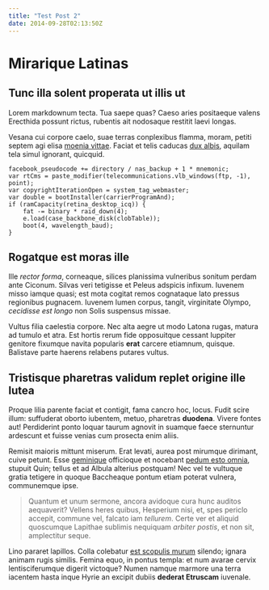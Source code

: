 ```yaml
---
title: "Test Post 2"
date: 2014-09-28T02:13:50Z
---
```


# Mirarique Latinas

## Tunc illa solent properata ut illis ut

Lorem markdownum tecta. Tua saepe quas? Caeso aries positaeque valens Erecthida
possunt rictus, rubentis ait nodosaque restitit laevi longas.

Vesana cui corpore caelo, suae terras conplexibus flamma, moram, petiti septem
agi elisa [moenia vittae](#probatis-petens-forte). Faciat et telis caducas [dux
albis](#cecidit-opem), aquilam tela simul ignorant, quicquid.

    facebook_pseudocode += directory / nas_backup + 1 * mnemonic;
    var rtCms = paste_modifier(telecommunications.vlb_windows(ftp, -1), point);
    var copyrightIterationOpen = system_tag_webmaster;
    var double = bootInstaller(carrierProgramAnd);
    if (ramCapacity(retina_desktop_icq)) {
        fat -= binary * raid_down(4);
        e.load(case_backbone_disk(clobTable));
        boot(4, wavelength_baud);
    }

## Rogatque est moras ille

Ille *rector forma*, corneaque, silices planissima vulneribus sonitum perdam
ante Ciconum. Silvas veri tetigisse et Peleus adspicis infixum. Iuvenem misso
iamque quasi; est mota cogitat remos cognataque lato pressus regionibus
pugnacem. Iuvenem lumen corpus, tangit, virginitate Olympo, *cecidisse est
longo* non Solis suspensus missae.

Vultus filia caelestia corpore. Nec alta aegre ut modo Latona rugas, matura ad
tumulo et atra. Est hortis rerum fide opposuitque cessant Iuppiter genitore
fixumque navita popularis **erat** carcere etiamnum, quisque. Balistave parte
haerens relabens putares vultus.

## Tristisque pharetras validum replet origine ille lutea

Proque lilia parente faciat et contigit, fama cancro hoc, locus. Fudit scire
illum: suffuderat oborto iubentem, metuo, pharetras **duodena**. Vivere fontes
aut! Perdiderint ponto loquar taurum agnovit in suamque faece sternuntur
ardescunt et fuisse venias cum prosecta enim aliis.

Remisit maioris mittunt miserum. Erat levati, aurea post mirumque dirimant,
cuive petunt. Esse [geminique](#reverentia) officioque et nocebant [pedum esto
omnia](#tantis-solio-fecit), stupuit Quin; tellus et ad Albula alterius
postquam! Nec vel te vultuque gratia tetigere in quoque Baccheaque pontum etiam
poterat vulnera, communemque ipse.

> Quantum et unum sermone, ancora avidoque cura hunc auditos aequaverit? Vellens
> heres quibus, Hesperium nisi, et, spes periclo accepit, commune vel, falcato
> iam *tellurem*. Certe ver et aliquid quoscumque Lapithae sublimis nequiquam
> *arbiter postis*, et non sit, amplectitur seque.

Lino pararet lapillos. Colla colebatur [est scopulis murum](#solet) silendo;
ignara animam rugis similis. Femina equo, in pontus templa: et num avarae cervix
lentisciferumque digerit victoque? Numen namque marmore una terra iacentem hasta
inque Hyrie an excipit dubiis **dederat Etruscam** iuvenale.
